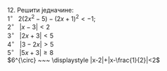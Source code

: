 $12.$ Решити једначине: 
<br>
$1^{\circ} ~~~ 2(2x^2-5)-(2x+1)^2 < -1;$
<br>
$2^{\circ} ~~~ |x-3|<2$
<br>
$3^{\circ} ~~~ |2x+3|<5$
<br>
$4^{\circ} ~~~ |3-2x|>5$
<br>
$5^{\circ} ~~~ |5x+3|\ge8$
<br>
$6^{\circ} ~~~ \displaystyle |x-2|+|x-\frac{1}{2}|<2$
